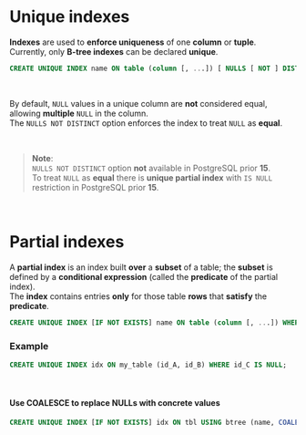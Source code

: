 # Unique indexes
**Indexes** are used to **enforce uniqueness** of one **column** or **tuple**.<br>
Currently, only **B-tree indexes** can be declared **unique**.<br>

```sql
CREATE UNIQUE INDEX name ON table (column [, ...]) [ NULLS [ NOT ] DISTINCT ];
```

<br>

By default, `NULL` values in a unique column are **not** considered equal, allowing **multiple** `NULL` in the column.<br>
The `NULLS NOT DISTINCT` option enforces the index to treat `NULL` as **equal**.

<br>

> **Note**:<br>
> `NULLS NOT DISTINCT` option **not** available in PostgreSQL prior **15**.<br>
> To treat `NULL` as **equal** there is **unique partial index** with `IS NULL` restriction in PostgreSQL prior **15**.

<br>

# Partial indexes
A **partial index** is an index built **over** a **subset** of a table; the **subset** is defined by a **conditional expression** (called the **predicate** of the partial index).<br>
The **index** contains entries **only** for those table **rows** that **satisfy** the **predicate**.<br>

```sql
CREATE UNIQUE INDEX [IF NOT EXISTS] name ON table (column [, ...]) WHERE predicate;
```

### Example
```sql
CREATE UNIQUE INDEX idx ON my_table (id_A, id_B) WHERE id_C IS NULL;
```

<br>


#### Use COALESCE to replace NULLs with concrete values
```sql
CREATE UNIQUE INDEX [IF NOT EXISTS] idx ON tbl USING btree (name, COALESCE(id, (0)::bigint), foo);
```